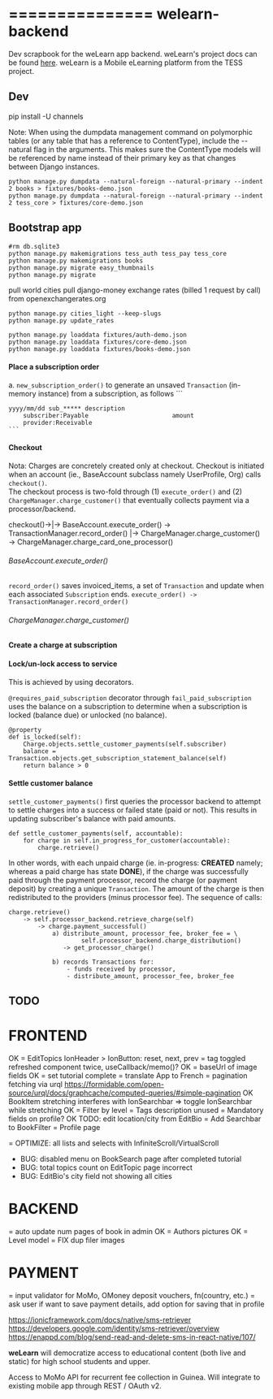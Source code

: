 ===============
welearn-backend
===============

Dev scrapbook for the weLearn app backend. weLearn's project docs can be found [here](https://techoutlooks.github.io/weLearn/).
weLearn is a Mobile eLearning platform from the TESS project.



Dev
--

pip install -U channels

Note: When using the dumpdata management command on polymorphic tables (or any table that has a reference to ContentType), include the --natural flag in the arguments. This makes sure the ContentType models will be referenced by name instead of their primary key as that changes between Django instances.
```shell script
python manage.py dumpdata --natural-foreign --natural-primary --indent 2 books > fixtures/books-demo.json
python manage.py dumpdata --natural-foreign --natural-primary --indent 2 tess_core > fixtures/core-demo.json
```



Bootstrap app
--

```shell script
#rm db.sqlite3
python manage.py makemigrations tess_auth tess_pay tess_core  
python manage.py makemigrations books
python manage.py migrate easy_thumbnails
python manage.py migrate
```

pull world cities
pull django-money exchange rates (billed 1 request by call) from openexchangerates.org
```shell script
python manage.py cities_light --keep-slugs
python manage.py update_rates
```

```shell script
python manage.py loaddata fixtures/auth-demo.json
python manage.py loaddata fixtures/core-demo.json
python manage.py loaddata fixtures/books-demo.json

```


#### Place a subscription order 

a. `new_subscription_order()` to generate an unsaved `Transaction` (in-memory instance) from a
subscription, as follows
    ```
    
    yyyy/mm/dd sub_***** description
        subscriber:Payable                       amount
        provider:Receivable
    ```
    
#### Checkout 

Nota: Charges are concretely created only at checkout.
Checkout is initiated when an account (ie., BaseAccount subclass namely UserProfile, Org)  calls 
`checkout()`.  
The checkout process is two-fold through (1) `execute_order()` and (2) `ChargeManager.charge_customer()`
that eventually collects payment via a processor/backend.

checkout()->|-> BaseAccount.execute_order()     -> TransactionManager.record_order()
            |-> ChargeManager.charge_customer() -> ChargeManager.charge_card_one_processor()


###### BaseAccount.execute_order()

`record_order()` saves invoiced_items, a set of ``Transaction`` and update when
each associated ``Subscription`` ends.
    ```execute_order()
        -> TransactionManager.record_order()
    ```

###### ChargeManager.charge_customer()
    
    
#### Create a charge at subscription


#### Lock/un-lock access to service

This is achieved by using decorators.

```@requires_paid_subscription``` decorator through `fail_paid_subscription` uses the balance
on a subscription to determine when a subscription is locked (balance due) or unlocked (no balance).
```
@property
def is_locked(self):
    Charge.objects.settle_customer_payments(self.subscriber)
    balance = Transaction.objects.get_subscription_statement_balance(self)
    return balance > 0
```

#### Settle customer balance

`settle_customer_payments()` first queries the processor backend to attempt to settle charges into a
success or failed state (paid or not). This results in updating subscriber's balance with paid amounts.
```
def settle_customer_payments(self, accountable):
    for charge in self.in_progress_for_customer(accountable):
        charge.retrieve()
```

In other words, with each unpaid charge (ie. in-progress: **CREATED** namely; whereas a paid charge
has state **DONE**), if the charge was successfully paid through the payment processor, record the 
charge (or payment deposit) by creating a unique ``Transaction``.
The amount of the charge is then redistributed to the providers (minus processor fee). 
The sequence of calls:  
```
charge.retrieve()
    -> self.processor_backend.retrieve_charge(self)
        -> charge.payment_successful() 
            a) distribute_amount, processor_fee, broker_fee = \
                    self.processor_backend.charge_distribution()
               -> get_processor_charge()

            b) records Transactions for:
                - funds received by processor,
                - distribute_amount, processor_fee, broker_fee
```

TODO
--



FRONTEND
========

OK = EditTopics IonHeader > IonButton: reset, next, prev
= tag toggled refreshed component twice, useCallback/memo()?
OK = baseUrl of image fields
OK = set tutorial complete
= translate App to French
= pagination fetching via urql https://formidable.com/open-source/urql/docs/graphcache/computed-queries/#simple-pagination
OK BookItem stretching interferes with IonSearchbar => toggle IonSearchbar while stretching
OK = Filter by level
= Tags description unused
= Mandatory fields on profile?
OK TODO: edit location/city from EditBio
= Add Searchbar to BookFilter
= Profile page


= OPTIMIZE: all lists and selects with InfiniteScroll/VirtualScroll

* BUG: disabled menu on BookSearch page after completed tutorial
* BUG: total topics count on EditTopic page incorrect
* BUG: EditBio's city field not showing all cities

BACKEND
=======

= auto update num pages of book in admin
OK = Authors pictures
OK = Level model
= FIX dup filer images

PAYMENT
=======
= input validator for MoMo, OMoney deposit vouchers, fn(country, etc.)
= ask user if want to save payment details, add option for saving that in profile

https://ionicframework.com/docs/native/sms-retriever
https://developers.google.com/identity/sms-retriever/overview
https://enappd.com/blog/send-read-and-delete-sms-in-react-native/107/

**weLearn** will democratize access to educational content (both live and static) for high school students and upper.

Access to MoMo API for recurrent fee collection in Guinea.
Will integrate to existing mobile app through REST / OAuth v2.